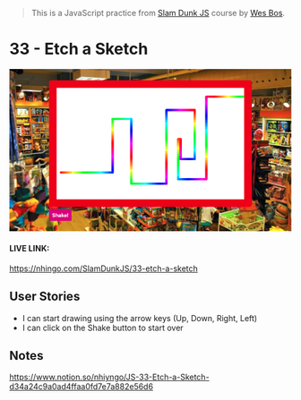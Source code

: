 > This is a JavaScript practice from [Slam Dunk JS](https://beginnerjavascript.com/) course by [Wes Bos](https://github.com/wesbos).

# 33 - Etch a Sketch

<img src="etch-a-sketch.png" alt="sketch"> 

#### LIVE LINK: 

https://nhingo.com/SlamDunkJS/33-etch-a-sketch

## User Stories

- I can start drawing using the arrow keys (Up, Down, Right, Left)
- I can click on the Shake button to start over 

## Notes

https://www.notion.so/nhiyngo/JS-33-Etch-a-Sketch-d34a24c9a0ad4ffaa0fd7e7a882e56d6